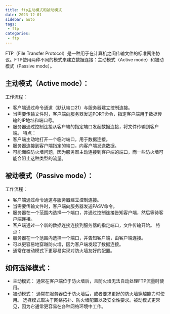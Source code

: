 ```yaml
---
title: ftp主动模式和被动模式
date: 2023-12-01
sidebar: auto
tags: 
 - ftp
categories:
 - ftp
---
```


FTP（File Transfer Protocol）是一种用于在计算机之间传输文件的标准网络协议。FTP使用两种不同的模式来建立数据连接：主动模式（Active mode）和被动模式（Passive mode）。

## 主动模式（Active mode）：
工作流程：
- 客户端通过命令通道（默认端口21）与服务器建立控制连接。
- 当需要传输文件时，客户端向服务器发送PORT命令，指定客户端用于数据传输的IP地址和端口号。
- 服务器通过控制连接从客户端的指定端口发起数据连接，将文件传输到客户端。
特点：
- 客户端主动地打开一个临时端口，用于数据连接。
- 服务器连接到客户端指定的端口，向客户端发送数据。
- 可能面临防火墙问题，因为服务器主动连接到客户端的端口，而一些防火墙可能会阻止这种类型的流量。

## 被动模式（Passive mode）：
工作流程：
- 客户端通过命令通道与服务器建立控制连接。
- 当需要传输文件时，客户端向服务器发送PASV命令。
- 服务器在一个范围内选择一个端口，并通过控制连接告知客户端，然后等待客户端连接。
- 客户端通过一个新的数据连接连接到服务器的指定端口，文件传输开始。
特点：
- 服务器在一个范围内选择一个端口，并告知客户端，由客户端连接。
- 可以更容易地穿越防火墙，因为客户端发起了数据连接。
- 通常在被动模式下更容易实现对防火墙友好的配置。

## 如何选择模式：
- 主动模式： 通常在客户端位于防火墙后，且防火墙无法自动处理FTP流量时使用。
- 被动模式： 通常在服务器位于防火墙后，或者要求更好的防火墙穿越能力时使用。
选择模式取决于网络拓扑、防火墙配置以及安全性要求。被动模式更常见，因为它通常更容易在各种网络环境中工作。

